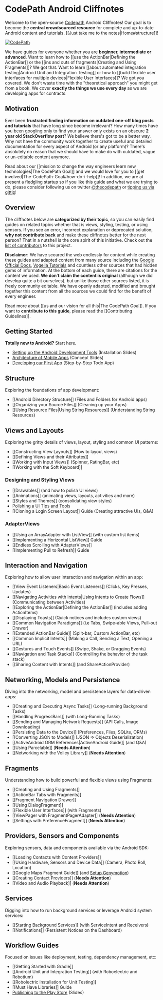 # CodePath Android Cliffnotes

Welcome to the open-source [Codepath](http://thecodepath.com) Android Cliffnotes! Our goal is to become the **central crowdsourced resource** for complete and up-to-date Android content and tutorials. [[Just take me to the notes|Home#structure]]!

[![CodePath](http://i.imgur.com/XgxWfyF.png)](http://thecodepath.com)

We have guides for everyone whether you are **beginner, intermediate or advanced**. Want to learn how to [[use the ActionBar|Defining the ActionBar]] or the [[ins and outs of fragments|Creating and Using Fragments]]? We got that. Want to learn [[about automated integration testing|Android Unit and Integration Testing]] or how to [[build flexible user interfaces for multiple devices|Flexible User Interfaces]]? We got you covered. We don't waste time with the "theoretical approach" you might get from a book. We cover **exactly the things we use every day** as we are developing apps for contracts.

## Motivation

Ever been **frustrated finding information on outdated one-off blog posts and tutorials** that have long since become irrelevant? How many times have you been googling only to find your answer only exists on an obscure **2 year old StackOverflow post**? We believe there's got to be a better way. Why not have the community work together to create useful and detailed documentation for every aspect of Android (or any platform)? There's absolutely no reason that we should have to make do with outdated, vague or un-editable content anymore.

Read about our [[mission to change the way engineers learn new technologies|The CodePath Goal]] and we would love for you to [[get involved|The-CodePath-Goal#how-do-i-help]]! In addition, we are at present a fledgling startup so if you like this guide and what we are trying to do, please consider following us on twitter [@thecodepath](https://twitter.com/thecodepath) or [tipping us via gittip](https://www.gittip.com/nesquena/)! 

## Overview

The cliffnotes below are **categorized by their topic**, so you can easily find guides on related topics whether that is views, styling, testing, or using sensors. If you see an error, incorrect explanation or deprecated solution, **why not contribute back** and make these cliffnotes better for the next person? That in a nutshell is the core spirit of this initiative. Check out the [list of contributors](https://github.com/thecodepath/android_guides/blob/master/README.md#contributors) to this project.

**Disclaimer:** We have scoured the web endlessly for content while creating these guides and adapted content from many source including the [Google Official Docs](http://developer.android.com/guide/components/index.html), [Vogella Tutorials](http://www.vogella.com/android.html) and countless other sources that had hidden gems of information. At the bottom of each guide, there are citations for the content we used. **We don't claim the content is original** (although we did develop quite a bit ourselves), but unlike those other sources listed, it is freely community editable. We have openly adapted, modified and brought together this content from all the sources we could find for the benefit of every engineer.

Read more about [[us and our vision for all this|The CodePath Goal]]. If you want to **contribute to this guide**, please read the [[Contributing Guidelines]].

## Getting Started

**Totally new to Android?** Start here.

* [Setting up the Android Development Tools](http://goo.gl/Ml9YN) (Installation Slides)
* [Architecture of Mobile Apps](http://goo.gl/AAsGLx) (Concept Slides)
* [Developing our First App](http://goo.gl/pBKfYP) (Step-by-Step Todo App)

## Structure

Exploring the foundations of app development:

* [[Android Directory Structure]] (Files and Folders for Android apps)
* [[Organizing your Source Files]] (Cleaning up your Apps)
* [[Using Resource Files|Using String Resources]] (Understanding String Resources)

## Views and Layouts

Exploring the gritty details of views, layout, styling and common UI patterns:

* [[Constructing View Layouts]] (How to layout views)
* [[Defining Views and their Attributes]]
* [[Working with Input Views]] (Spinner, RatingBar, etc)
* [[Working with the Soft Keyboard]]

### Designing and Styling Views

* [[Drawables]] (and how to polish UI views)
* [[Animations]] (animating views, layouts, activities and more)
* [[Styles and Themes]] (consolidating view styles)
* [Polishing a UI Tips and Tools](https://gist.github.com/nesquena/6c567083aec13d868017)
* [[Cloning a Login Screen Layout]] Guide (Creating attractive UIs, Q&A)

### AdapterViews

* [[Using an ArrayAdapter with ListView]] (with custom list items)
* [[Implementing a Horizontal ListView]] Guide
* [[Endless Scrolling with AdapterViews]]
* [[Implementing Pull to Refresh]] Guide

## Interaction and Navigation

Exploring how to allow user interaction and navigation within an app:

* [[View Event Listeners|Basic Event Listeners]] (Clicks, Key Presses, Updates)
* [[Navigating Activities with Intents|Using Intents to Create Flows]] (Communicating between Activities)
* [[Exploring the ActionBar|Defining the ActionBar]] (includes adding ActionItems)
* [[Displaying Toasts]] (Quick notices and includes custom views)
* [[Common Navigation Paradigms]] (i.e Tabs, Swipe-able Views, Pull-out Drawer)
* [[Extended ActionBar Guide]] (Split-bar, Custom ActionBar, etc)
* [[Common Implicit Intents]] (Making a Call, Sending a Text, Opening a URL)
* [[Gestures and Touch Events]] (Swipe, Shake, or Dragging Events)
* [[Navigation and Task Stacks]] (Controlling the behavior of the task stack)
* [[Sharing Content with Intents]] (and ShareActionProvider)

## Networking, Models and Persistence

Diving into the networking, model and persistence layers for data-driven apps:

* [[Creating and Executing Async Tasks]] (Long-running Background Tasks)
* [[Handling ProgressBars]] (with Long-Running Tasks)
* [[Sending and Managing Network Requests]] (API Calls, Image Downloading)
* [[Persisting Data to the Device]] (Preferences, Files, SQLite, ORMs)
* [[Converting JSON to Models]] (JSON => Objects Deserialization)
* [[ActiveAndroid ORM References|ActiveAndroid Guide]] (and Q&A)
* [[Using Parcelable]] (**Needs Attention**)
* [[Networking with the Volley Library]] (**Needs Attention**)

## Fragments

Understanding how to build powerful and flexible views using Fragments:

* [[Creating and Using Fragments]]
* [[ActionBar Tabs with Fragments]]
* [[Fragment Navigation Drawer]]
* [[Using DialogFragment]]
* [[Flexible User Interfaces]] (with Fragments)
* [[ViewPager with FragmentPagerAdapter]] (**Needs Attention**)
* [[Settings with PreferenceFragment]] (**Needs Attention**)

## Providers, Sensors and Components

Exploring sensors, data and components available via the Android SDK:

* [[Loading Contacts with Content Providers]]
* [[Using Hardware, Sensors and Device Data]] (Camera, Photo Roll, Location)
* [[Google Maps Fragment Guide]] (and [Setup Genymotion](https://github.com/thecodepath/android_guides/wiki/Google-Maps-Fragment-Guide#genymotion))
* [[Creating Contact Providers]] (**Needs Attention**)
* [[Video and Audio Playback]] (**Needs Attention**)

## Services

Digging into how to run background services or leverage Android system services:

* [[Starting Background Services]] (with ServiceIntent and Receivers)
* [[Notifications]] (Persistent Notices on the Dashboard)

## Workflow Guides

Focused on issues like deployment, testing, dependency management, etc:

* [[Getting Started with Gradle]]
* [[Android Unit and Integration Testing]] (with Roboelectric and Robotium)
* [[Robolectric Installation for Unit Testing]]
* [[Must Have Libraries]] Guide
* [Publishing to the Play Store](http://goo.gl/mUlGL1) (Slides)